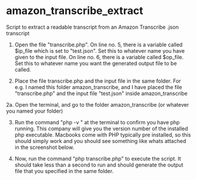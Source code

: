 # amazon_transcribe_extract
Script to extract a readable transcript from an Amazon Transcribe .json transcript 

1. Open the file "transcribe.php". On line no. 5, there is a variable called $ip_file which is set to "test.json". Set this to whatever name you have given to the input file. 
On line no. 6, there is a variable called $op_file. Set this to whatever name you want the generated output file to be called.

2. Place the file transcribe.php and the input file in the same folder.  For e.g. I named this folder amazon_transcribe, and I have placed the file "transcribe.php" and the input file "test.json" inside amazon_transcribe

2a. Open the terminal, and go to the folder amazon_transcribe (or whatever you named your folder)

3. Run the command "php -v " at the terminal to confirm you have php running. This company will give you the version number of the installed php executable. Macbooks come with PHP typically pre installed, so this should simply work and you should see something like whats attached in the screenshot below.

4. Now, run the command "php transcribe.php" to execute the script. It should take less than a second to run and should generate the output file that you specified in the same folder.
